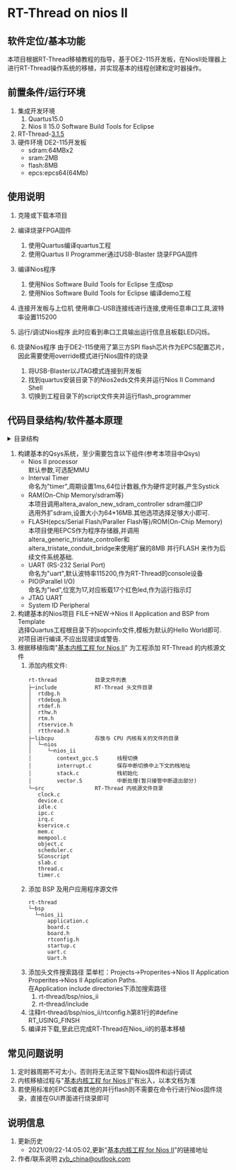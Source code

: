 # RT-Thread on nios II

## 软件定位/基本功能
本项目根据RT-Thread移植教程的指导，基于DE2-115开发板，在NiosII处理器上进行RT-Thread操作系统的移植，并实现基本的线程创建和定时器操作。

## 前置条件/运行环境
1. 集成开发环境
   1. Quartus15.0
   2. Nios II 15.0 Software Build Tools for Eclipse
2. RT-Thread-[3.1.5](https://github.com/RT-Thread/rt-thread/releases)
3. 硬件环境
   DE2-115开发板
   - sdram:64MBx2
   - sram:2MB
   - flash:8MB
   - epcs:epcs64(64Mb)

## 使用说明

1. 克隆或下载本项目

2. 编译烧录FPGA固件
   1. 使用Quartus编译quartus工程
   2. 使用Quartus II Programmer通过USB-Blaster 烧录FPGA固件

3. 编译Nios程序
   1. 使用Nios Software Build Tools for Eclipse 生成bsp
   2. 使用Nios Software Build Tools for Eclipse 编译demo工程

4. 连接开发板与上位机
   使用串口-USB连接线进行连接,使用任意串口工具,波特率设置115200

4. 运行/调试Nios程序
   此时应看到串口工具输出运行信息且板载LED闪烁。

5. 烧录Nios程序
   ​由于DE2-115使用了第三方SPI flash芯片作为EPCS配置芯片，因此需要使用override模式进行Nios固件的烧录  
   1. 将USB-Blaster以JTAG模式连接到开发板
   2. 找到quartus安装目录下的Nios2eds文件夹并运行Nios II Command Shell
   3. 切换到工程目录下的script文件夹并运行flash_programmer

## 代码目录结构/软件基本原理
<details>
   <summary>目录结构</summary>  
   <pre><code>
      DE2-115
      ├─.qsys_edit
      ├─.vscode
      ├─flash                    nios2ide 生成的flash文件
      ├─ip                       IP核
      ├─output_files             Quartus编译输出
      ├─Qsys_vhd                 Qsys文件
      ├─script                   nios2ide 生成的脚本文件
      ├─simulation               仿真文件夹
      ├─software                 nios2软件
      │  ├─rt-thread_demo        用户软件
      │  │  ├─.settings
      │  │  ├─.vscode
      │  │  ├─obj
      │  │  └─rt-thread          rt-thread相关文件
      │  │      ├─bsp            板卡相关文件
      │  │      │  ├─include
      │  │      │  │      board.h
      │  │      │  │      led.h
      │  │      │  │      rtconfig.h
      │  │      │  │      uart.h
      │  │      │  └─src
      │  │      │      application.c
      │  │      │      board.c
      │  │      │      startup.c
      │  │      │      uart.c
      │  │      ├─include
      │  │      │      rtdebug.h
      │  │      │      rtdef.h
      │  │      │      rthw.h
      │  │      │      rtm.h
      │  │      │      rtservice.h
      │  │      │      rtthread.h
      │  │      ├─libcpu            RT-Thread内核
      │  │      │  └─nios
      │  │      │      └─nios_ii
      │  │      │          context_gcc.S
      │  │      │          interrupt.c
      │  │      │          stack.c
      │  │      │          vector.S
      │  │      └─src
      │  │          clock.c
      │  │          device.c
      │  │          idle.c
      │  │          ipc.c
      │  │          irq.c
      │  │          kservice.c
      │  │          mem.c
      │  │          mempool.c
      │  │          object.c
      │  │          scheduler.c
      │  │          SConscript
      │  │          slab.c
      │  │          thread.c
      │  │          timer.c
      │  └─rt-thread_demo_bsp       nios2生成的的bsp文件
      │      ├─.settings
      │      ├─.vscode
      │      ├─drivers
      │      ├─HAL
      │      └─obj
      └─hdl
   </code></pre>
</details>

1. 构建基本的Qsys系统，至少需要包含以下组件(参考本项目中Qsys)
   - Nios II processor   
      默认参数,可选配MMU
   - Interval Timer   
      命名为"timer",周期设置1ms,64位计数器,作为硬件定时器,产生Systick
   - RAM(On-Chip Memory/sdram等)   
      本项目调用altera_avalon_new_sdram_controller sdram接口IP  
      选用外扩sdram,设置大小为64\*16MB.其他选项选择足够大小即可.
   - FLASH(epcs/Serial Flash/Paraller Flash等)/ROM(On-Chip Memory)   
      本项目使用EPCS作为程序存储器,并调用altera_generic_tristate_controller和  
      altera_tristate_conduit_bridge来使用扩展的8MB 并行FLASH 来作为后续文件系统基础.
   - UART (RS-232 Serial Port)   
      命名为"uart",默认波特率115200,作为RT-Thread的console设备
   - PIO(Parallel I/O)   
      命名为"led",位宽为17,对应板载17个红色led,作为运行指示灯
   - JTAG UART   
   - System ID Peripheral   
2. 构建基本的Nios项目
   FILE->NEW->Nios II Application and BSP from Template  
   选择Quartus工程根目录下的sopcinfo文件,模板为默认的Hello World即可.  
   对项目进行编译,不应出现错误或警告.
3. 根据移植指南"[基本内核工程 for Nios II](https://github.com/RT-Thread/rt-thread/blob/master/bsp/nios_ii/readme_cn.txt)" 为工程添加 RT-Thread 的内核源文件
   1. 添加内核文件:
      ```
      rt-thread            目录文件列表
      ├─include            RT-Thread 头文件目录
      │  rtdbg.h
      │  rtdebug.h
      │  rtdef.h
      │  rthw.h
      │  rtm.h
      │  rtservice.h
      │  rtthread.h
      ├─libcpu             存放与 CPU 内核有关的文件的目录
      │  └─nios
      │     └─nios_ii
      │        context_gcc.S      线程切换
      │        interrupt.c        保存中断切换中上下文的栈地址
      │        stack.c            栈初始化
      │        vector.S           中断处理(暂只接管中断退出部分)
      └─src                RT-Thread 内核源文件目录
         clock.c
         device.c
         idle.c
         ipc.c
         irq.c
         kservice.c
         mem.c
         mempool.c
         object.c
         scheduler.c
         SConscript
         slab.c
         thread.c
         timer.c
      ```
   2. 添加 BSP 及用户应用程序源文件
      ```
      rt-thread
      └─bsp
        └─nios_ii
            application.c
            board.c
            board.h
            rtconfig.h
            startup.c
            uart.c
            Uart.h
      ```
   3. 添加头文件搜索路径
      菜单栏：Projects->Properites->Nios II Application Properites->Nios II Application Paths.  
      在Application include directories下添加搜索路径
         1. rt-thread/bsp/nios_ii
         2. rt-thread/include
   4. 注释rt-thread/bsp/nios_ii/rtconfig.h第81行的#define RT_USING_FINSH
   5. 编译并下载,至此已完成RT-Thread在Nios_ii的的基本移植
## 常见问题说明
   1. 定时器周期不可太小，否则将无法正常下载Nios固件和运行调试
   2. 内核移植过程与"[基本内核工程 for Nios II](https://github.com/RT-Thread/rt-thread/blob/master/bsp/nios_ii/readme_cn.txt)"有出入，以本文档为准
   3. 若使用标准的EPCS或者其他的并行flash则不需要在命令行进行Nios固件烧录，直接在GUI界面进行烧录即可
## 说明信息
1. 更新历史
   -  2021/09/22-14:05:02,更新"[基本内核工程 for Nios II](https://github.com/RT-Thread/rt-thread/blob/master/bsp/nios_ii/readme_cn.txt)"的链接地址
2. 作者/联系说明
   <zyb_china@outlook.com>